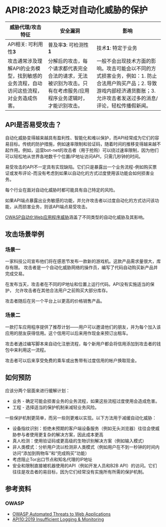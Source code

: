 API8:2023 缺乏对自动化威胁的保护
===================================================

| 威胁代理/攻击特征                                            | 安全漏洞                                                     | 影响                                                         |
| ------------------------------------------------------------ | ------------------------------------------------------------ | ------------------------------------------------------------ |
| API相关: 可利用性**3**                                       | 普及率**3**: 可检测性**1**                                   | 技术**1**: 特定于业务                                        |
| 攻击通常涉及理解API的业务模型，找到敏感的业务流程，自动访问这些流程，对业务造成伤害。 | 分解后的攻击，每个请求都代表完全合法的请求，无法被识别为攻击。只有在考虑服务/应用程序业务逻辑时，才能识别攻击。 | 一般不会出现技术方面的影响。攻击可能会以不同的方式损害业务，例如：1. 防止合法用户购买产品；2. 导致游戏内部经济通货膨胀；3. 允许攻击者发送过多的消息/评论，轻松传播假新闻。 |

## API是否易受攻击？

自动化威胁变得越来越具有盈利性、智能化和难以保护，而API经常成为它们的容易目标。传统的防护措施，例如速率限制和验证码，随着时间的推移变得越来越不起作用。例如，运营bot-net的攻击者（用于抢购）可以绕过速率限制，因为他们可以轻松地从世界各地数千个位置/IP地址访问API，只需几秒钟的时间。

易受攻击的API不一定具有实现缺陷。它们只是暴露出一个业务流程-例如购买票证或发布评论-而没有考虑到如果以自动化的方式过度使用该功能会如何损害业务。

每个行业在面对自动化威胁时都可能具有自己特定的风险。

如果API端点暴露出业务敏感的功能，并允许攻击者以过度自动化的方式访问该功能，从而损害业务，则该API端点易受攻击。

[OWASP自动化Web应用程序威胁][1]涵盖了不同类型的自动化威胁及其影响。

## 攻击场景举例

### 场景一

一家科技公司宣布他们将在感恩节发布一款新的游戏机。这款产品需求量很大，库存有限。 攻击者是一个自动化威胁网络的操作员，编写了代码自动购买新产品并完成交易。

在发布当天，攻击者在不同的IP地址和位置上运行代码。API没有实施适当的保护， 允许攻击者在其他合法用户之前购买大部分库存。

攻击者随后在另一个平台上以更高的价格销售产品。

### 场景二

一款打车应用程序提供了推荐计划——用户可以邀请他们的朋友，并为每个加入该应用的朋友获得信用。这个信用可以后来用作现金来预订出租车。

攻击者通过编写脚本来自动化注册流程，每个新用户都会将信用添加到攻击者的钱包中来利用这一流程。

攻击者可以后来享受免费的乘车或出售带有过度信用的帐户换取现金。

## 如何预防

应该分两个层面来进行缓解计划：

- 业务 - 确定可能会损害业务的业务流程，如果这些流程过度使用会造成危害。
- 工程 - 选择适当的保护机制来减轻业务风险。

一些保护机制更简单，而另一些则更难以实现。以下方法用于减缓自动化威胁：

- 设备指纹识别：拒绝未预期的客户端设备服务（例如无头浏览器）往往会使威胁参与者使用更复杂的解决方案，因此成本更高
- 真人检测：使用验证码或更高级的生物识别解决方案（例如输入模式）
- 非人类模式：分析用户流以检测非人类模式（例如用户在不到一秒钟的时间内访问“添加到购物车”和“完成购买”功能）
- 考虑阻止Tor出口节点和知名代理的IP地址
- 安全和限制直接被机器使用的API（例如开发人员和B2B API）的访问。它们往往是攻击者的易目标，因为它们经常没有实施所有所需的保护机制。

## 参考资料

### OWASP

* [OWASP Automated Threats to Web Applications][1]
* [API10:2019 Insufficient Logging & Monitoring][2]

[1]: https://owasp.org/www-project-automated-threats-to-web-applications/
[2]: https://github.com/OWASP/API-Security/blob/master/2019/en/src/0xaa-insufficient-logging-monitoring.md
